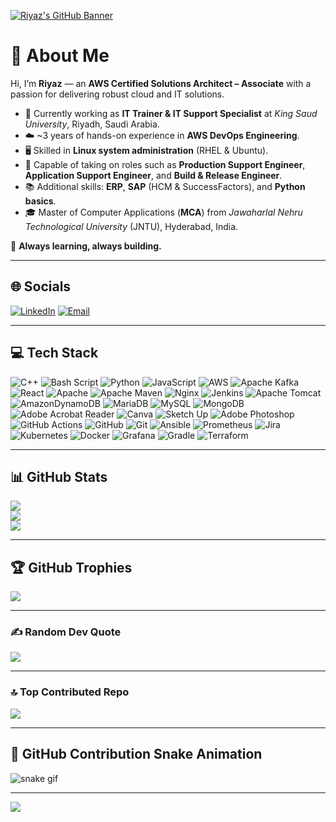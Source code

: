 <!-- Dynamic Header Banner -->
[![Riyaz's GitHub Banner](https://capsule-render.vercel.app/api?type=waving&color=0:FF9900,100:FF5733&height=200&section=header&text=Riyaz%20Basha%20|%20AWS%20Solutions%20Architect&fontSize=35&fontColor=ffffff&animation=fadeIn&fontAlignY=35)](https://github.com/rbasha786)

# 👋 About Me  

Hi, I’m **Riyaz** — an **AWS Certified Solutions Architect – Associate** with a passion for delivering robust cloud and IT solutions.  

- 💼 Currently working as **IT Trainer & IT Support Specialist** at *King Saud University*, Riyadh, Saudi Arabia.  
- ☁️ ~3 years of hands-on experience in **AWS DevOps Engineering**.  
- 🖥️ Skilled in **Linux system administration** (RHEL & Ubuntu).  
- 🔧 Capable of taking on roles such as **Production Support Engineer**, **Application Support Engineer**, and **Build & Release Engineer**.  
- 📚 Additional skills: **ERP**, **SAP** (HCM & SuccessFactors), and **Python basics**.  
- 🎓 Master of Computer Applications (**MCA**) from *Jawaharlal Nehru Technological University* (JNTU), Hyderabad, India.  

🌱 **Always learning, always building.**  

---

## 🌐 Socials  
[![LinkedIn](https://img.shields.io/badge/LinkedIn-%230077B5.svg?logo=linkedin&logoColor=white)](https://linkedin.com/in/riyazmbasha)  [![Email](https://img.shields.io/badge/Email-D14836?logo=gmail&logoColor=white)](mailto:riyazm.basha37@gmail.com)  

---

## 💻 Tech Stack  

![C++](https://img.shields.io/badge/c++-%2300599C.svg?style=for-the-badge&logo=c%2B%2B&logoColor=white) ![Bash Script](https://img.shields.io/badge/bash_script-%23121011.svg?style=for-the-badge&logo=gnu-bash&logoColor=white) ![Python](https://img.shields.io/badge/python-3670A0?style=for-the-badge&logo=python&logoColor=ffdd54) ![JavaScript](https://img.shields.io/badge/javascript-%23323330.svg?style=for-the-badge&logo=javascript&logoColor=%23F7DF1E) ![AWS](https://img.shields.io/badge/AWS-%23FF9900.svg?style=for-the-badge&logo=amazon-aws&logoColor=white) ![Apache Kafka](https://img.shields.io/badge/Apache%20Kafka-000?style=for-the-badge&logo=apachekafka) ![React](https://img.shields.io/badge/react-%2320232a.svg?style=for-the-badge&logo=react&logoColor=%2361DAFB) ![Apache](https://img.shields.io/badge/apache-%23D42029.svg?style=for-the-badge&logo=apache&logoColor=white) ![Apache Maven](https://img.shields.io/badge/Apache%20Maven-C71A36?style=for-the-badge&logo=Apache%20Maven&logoColor=white) ![Nginx](https://img.shields.io/badge/nginx-%23009639.svg?style=for-the-badge&logo=nginx&logoColor=white) ![Jenkins](https://img.shields.io/badge/jenkins-%232C5263.svg?style=for-the-badge&logo=jenkins&logoColor=white) ![Apache Tomcat](https://img.shields.io/badge/apache%20tomcat-%23F8DC75.svg?style=for-the-badge&logo=apache-tomcat&logoColor=black) ![AmazonDynamoDB](https://img.shields.io/badge/Amazon%20DynamoDB-4053D6?style=for-the-badge&logo=Amazon%20DynamoDB&logoColor=white) ![MariaDB](https://img.shields.io/badge/MariaDB-003545?style=for-the-badge&logo=mariadb&logoColor=white) ![MySQL](https://img.shields.io/badge/mysql-4479A1.svg?style=for-the-badge&logo=mysql&logoColor=white) ![MongoDB](https://img.shields.io/badge/MongoDB-%234ea94b.svg?style=for-the-badge&logo=mongodb&logoColor=white) ![Adobe Acrobat Reader](https://img.shields.io/badge/Adobe%20Acrobat%20Reader-EC1C24.svg?style=for-the-badge&logo=Adobe%20Acrobat%20Reader&logoColor=white) ![Canva](https://img.shields.io/badge/Canva-%2300C4CC.svg?style=for-the-badge&logo=Canva&logoColor=white) ![Sketch Up](https://img.shields.io/badge/SketchUp-005F9E?style=for-the-badge&logo=sketchup&logoColor=white) ![Adobe Photoshop](https://img.shields.io/badge/adobe%20photoshop-%2331A8FF.svg?style=for-the-badge&logo=adobe%20photoshop&logoColor=white) ![GitHub Actions](https://img.shields.io/badge/github%20actions-%232671E5.svg?style=for-the-badge&logo=githubactions&logoColor=white) ![GitHub](https://img.shields.io/badge/github-%23121011.svg?style=for-the-badge&logo=github&logoColor=white) ![Git](https://img.shields.io/badge/git-%23F05033.svg?style=for-the-badge&logo=git&logoColor=white) ![Ansible](https://img.shields.io/badge/ansible-%231A1918.svg?style=for-the-badge&logo=ansible&logoColor=white) ![Prometheus](https://img.shields.io/badge/Prometheus-E6522C?style=for-the-badge&logo=Prometheus&logoColor=white) ![Jira](https://img.shields.io/badge/jira-%230A0FFF.svg?style=for-the-badge&logo=jira&logoColor=white) ![Kubernetes](https://img.shields.io/badge/kubernetes-%23326ce5.svg?style=for-the-badge&logo=kubernetes&logoColor=white) ![Docker](https://img.shields.io/badge/docker-%230db7ed.svg?style=for-the-badge&logo=docker&logoColor=white) ![Grafana](https://img.shields.io/badge/grafana-%23F46800.svg?style=for-the-badge&logo=grafana&logoColor=white) ![Gradle](https://img.shields.io/badge/Gradle-02303A.svg?style=for-the-badge&logo=Gradle&logoColor=white) ![Terraform](https://img.shields.io/badge/terraform-%235835CC.svg?style=for-the-badge&logo=terraform&logoColor=white)

---

## 📊 GitHub Stats  

![](https://github-readme-stats.vercel.app/api?username=rbasha786&theme=dark&hide_border=false&include_all_commits=true&count_private=true)  
![](https://nirzak-streak-stats.vercel.app/?user=rbasha786&theme=dark&hide_border=false)  
![](https://github-readme-stats.vercel.app/api/top-langs/?username=rbasha786&theme=dark&hide_border=false&include_all_commits=true&count_private=true&layout=compact)  

---

## 🏆 GitHub Trophies  

![](https://github-profile-trophy.vercel.app/?username=rbasha786&theme=transparent&no-frame=false&no-bg=false&margin-w=4)  

---

### ✍️ Random Dev Quote  
![](https://quotes-github-readme.vercel.app/api?type=horizontal&theme=radical)  

---

### 🔝 Top Contributed Repo  
![](https://github-contributor-stats.vercel.app/api?username=rbasha786&limit=5&theme=dark&combine_all_yearly_contributions=true)  

---

## 🐍 GitHub Contribution Snake Animation  
![snake gif](https://github.com/rbasha786/rbasha786/blob/output/github-contribution-grid-snake.svg)

---

[![](https://visitcount.itsvg.in/api?id=rbasha786&icon=0&color=0)](https://visitcount.itsvg.in)  

